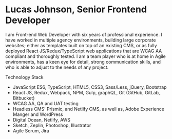 # Lucas Johnson, Senior Frontend Developer

I am Front-end Web Developer with six years of professional experience. I have worked in multiple agency environments, building large corporate websites; either as templates built on top of an existing CMS, or as fully deployed React JS/Redux/TypeScript web applications that are WCAG AA compliant and thoroughly tested. I am a team player who is at home in Agile environments, has a keen eye for detail, strong communication skills, and who is able to adjust to the needs of any project.

Technology Stack
- JavaScript ES6, TypeScript, HTML5, CSS3, Sass/Less, jQuery, Bootstrap
- React JS, Redux, Webpack, NPM, Gulp, graphQL, Git (GitHub, GitLab, Bitbucket)
- WCAG AA, QA and UAT testing
- Headless CMS’ Prismic, and Netlify CMS, as well as, Adobe Experience Manger and WordPress
- Digital Ocean, Netlify, AWS
- Sketch, Zeplin, Photoshop, Illustrator
- Agile Scrum, Jira
